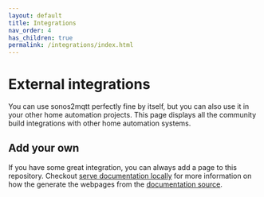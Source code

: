 ```yaml
---
layout: default
title: Integrations
nav_order: 4
has_children: true
permalink: /integrations/index.html
---
```


# External integrations

You can use sonos2mqtt perfectly fine by itself, but you can also use it in your other home automation projects.
This page displays all the community build integrations with other home automation systems.

## Add your own

If you have some great integration, you can always add a page to this repository. Checkout [serve documentation locally](https://svrooij.io/sonos2mqtt/development#run-documentation-generator-locally) for more information on how the generate the webpages from the [documentation source](https://github.com/svrooij/sonos2mqtt/tree/master/docs).

